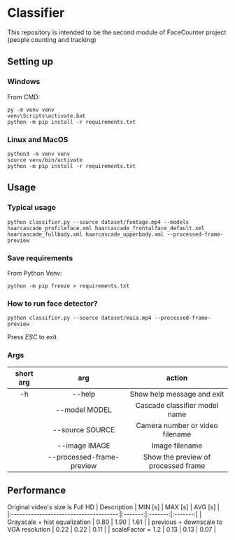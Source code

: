 # Classifier
This repository is intended to be the second module of FaceCounter project (people counting and tracking)

## Setting up
### Windows
From CMD:
```
py -m venv venv
venv\Scripts\activate.bat
python -m pip install -r requirements.txt
```
### Linux and MacOS
```
python3 -m venv venv
source venv/bin/activate
python -m pip install -r requirements.txt 
```

## Usage
### Typical usage
```
python classifier.py --source dataset/footage.mp4 --models haarcascade_profileface.xml haarcascade_frontalface_default.xml haarcascade_fullbody.xml haarcascade_upperbody.xml --processed-frame-preview
```

### Save requirements
From Python Venv:
```
python -m pip freeze > requirements.txt
```
### How to run face detector?
```
python classifier.py --source dataset/maia.mp4 --processed-frame-preview
```
Press _ESC_ to exit

### Args
| short arg |            arg            |                action               |
|:---------:|:-------------------------:|:-----------------------------------:|
| -h        | --help                    | Show help message and exit          |
|           | --model MODEL             | Cascade classifier model name       |
|           | --source SOURCE           | Camera number or video filename     |
|           | --image IMAGE             | Image filename                      |
|           | --processed-frame-preview | Show the preview of processed frame |

## Performance
Original video's size is Full HD
|               Description              | MIN [s] | MAX [s] | AVG [s] |
|:--------------------------------------:|:-------:|:-------:|:-------:|
| Grayscale + hist equalization          |   0.80  |   1.90  |   1.61  |
| previous + downscale to VGA resolution |   0.22  |   0.22  |   0.11  |
| scaleFactor = 1.2                      |   0.13  |   0.13  |   0.07  |
